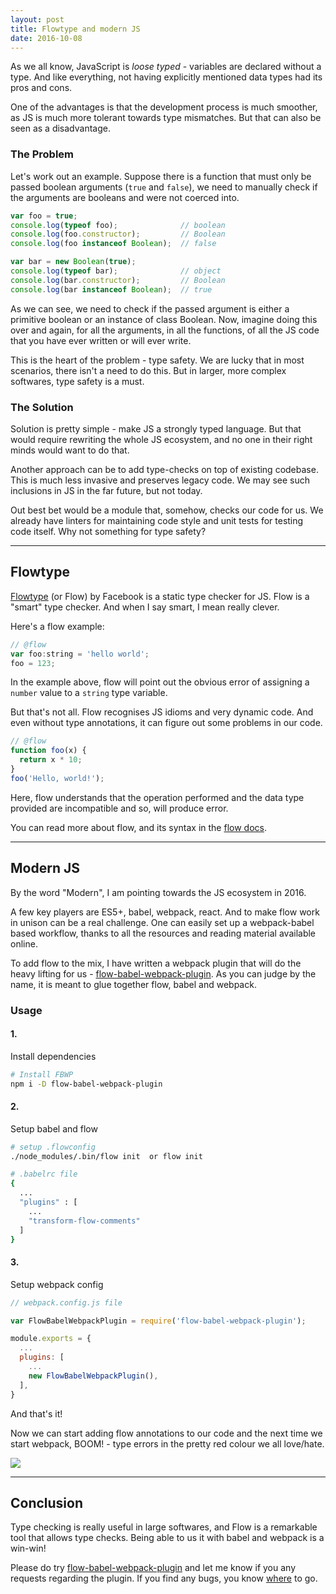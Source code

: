 ```yaml
---
layout: post
title: Flowtype and modern JS
date: 2016-10-08
---
```


As we all know, JavaScript is *loose typed* - variables are declared without a type.
And like everything, not having explicitly mentioned data types had its pros and cons.

One of the advantages is that the development process is much smoother, as JS is much more tolerant towards type mismatches.
But that can also be seen as a disadvantage.

<!-- preview -->

### The Problem

Let's work out an example.
Suppose there is a function that must only be passed boolean arguments (`true` and `false`), we need to manually check if the arguments are booleans and were not coerced into.

```js
var foo = true;
console.log(typeof foo);              // boolean
console.log(foo.constructor);         // Boolean
console.log(foo instanceof Boolean);  // false

var bar = new Boolean(true);
console.log(typeof bar);              // object
console.log(bar.constructor);         // Boolean
console.log(bar instanceof Boolean);  // true
```

As we can see, we need to check if the passed argument is either a primitive boolean or an instance of class Boolean.
Now, imagine doing this over and again, for all the arguments, in all the functions, of all the JS code that you have ever written or will ever write.

This is the heart of the problem - type safety.
We are lucky that in most scenarios, there isn't a need to do this.
But in larger, more complex softwares, type safety is a must.

### The Solution

Solution is pretty simple - make JS a strongly typed language.
But that would require rewriting the whole JS ecosystem, and no one in their right minds would want to do that.

Another approach can be to add type-checks on top of existing codebase.
This is much less invasive and preserves legacy code.
We may see such inclusions in JS in the far future, but not today.

Out best bet would be a module that, somehow, checks our code for us.
We already have linters for maintaining code style and unit tests for testing code itself.
Why not something for type safety?

---

## Flowtype

[Flowtype] (or Flow) by Facebook is a static type checker for JS.
Flow is a "smart" type checker.
And when I say smart, I mean really clever.

Here's a flow example:

```js
// @flow
var foo:string = 'hello world';
foo = 123;
```

In the example above, flow will point out the obvious error of assigning a `number` value to a `string` type variable.

But that's not all.
Flow recognises JS idioms and very dynamic code.
And even without type annotations, it can figure out some problems in our code.

```js
// @flow
function foo(x) {
  return x * 10;
}
foo('Hello, world!');
```

Here, flow understands that the operation performed and the data type provided are incompatible and so, will produce error.

You can read more about flow, and its syntax in the [flow docs].

---

## Modern JS

By the word "Modern", I am pointing towards the JS ecosystem in 2016.

A few key players are ES5+, babel, webpack, react.
And to make flow work in unison can be a real challenge.
One can easily set up a webpack-babel based workflow, thanks to all the resources and reading material available online.

To add flow to the mix, I have written a webpack plugin that will do the heavy lifting for us - [flow-babel-webpack-plugin].
As you can judge by the name, it is meant to glue together flow, babel and webpack.

### Usage

#### 1.
Install dependencies

```sh
# Install FBWP
npm i -D flow-babel-webpack-plugin
```

#### 2.
 Setup babel and flow
```sh
# setup .flowconfig
./node_modules/.bin/flow init  or flow init

# .babelrc file
{
  ...
  "plugins" : [
    ...
    "transform-flow-comments"
  ]
}
```

#### 3.
Setup webpack config

```js
// webpack.config.js file

var FlowBabelWebpackPlugin = require('flow-babel-webpack-plugin');

module.exports = {
  ...
  plugins: [
    ...
    new FlowBabelWebpackPlugin(),
  ],
}
```

And that's it!

Now we can start adding flow annotations to our code and the next time we start webpack, BOOM! - type errors in the pretty red colour we all love/hate.

![]({{site.baseurl}}/img/demo.png)

---

## Conclusion

Type checking is really useful in large softwares, and Flow is a remarkable tool that allows type checks.
Being able to us it with babel and webpack is a win-win!

Please do try [flow-babel-webpack-plugin] and let me know if you any requests regarding the plugin.
If you find any bugs, you know [where][issues] to go.

[Flowtype]: https://flowtype.org
[flow docs]: https://flowtype.org/docs
[flow-babel-webpack-plugin]: https://github.com/zhirzh/flow-babel-webpack-plugin
[issues]: https://github.com/zhirzh/flow-babel-webpack-plugin/issues
